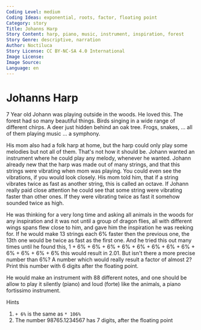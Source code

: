 ```yaml
---
Coding Level: medium
Coding Ideas: exponential, roots, factor, floating point
Category: story
Title: Johanns Harp
Story Content: harp, piano, music, instrument, inspiration, forest
Story Genre: descriptive, narration
Author: Noctiluca
Story License: CC BY-NC-SA 4.0 International
Image License:
Image Source:
Language: en
---
```


# Johanns Harp

7 Year old Johann was playing outside in the woods. He loved this. The forest
had so many beautiful things. Birds singing in a wide range of different chirps.
A deer just hidden behind an oak tree. Frogs, snakes,  ... all of them playing
music ... a symphony.

His mom also had a folk harp at home, but the harp could only play some melodies
but not all of them. That's not how it should be. Johann wanted an instrument
where he could play any melody, whenever he wanted. Johann already new that the
harp was made out of many strings, and that this strings were vibrating when mom
was playing. You could even see the vibrations, if you would look closely. His
mom told him, that if a string vibrates twice as fast as another string, this is
called an octave. If Johann really paid close attention he could see that some
string were vibrating faster than other ones. If they were vibrating twice as
fast it somehow sounded twice as high.

He was thinking for a very long time and asking all animals in the woods for any
inspiration and it was not until a group of dragon flies, all with different
wings spans flew close to him, and gave him the inspiration he was reeking for.
If he would make 13 strings each 6% faster then the previous one, the 13th one
would be twice as fast as the first one. And he tried this out many times until
he found this, 1 + 6% + 6% + 6% + 6% + 6% + 6% + 6% + 6% + 6% + 6% + 6% + 6%
this would result in 2.01. But isn't there a more precise number than 6%? A
number which would really result a factor of almost 2? Print this number with 6
digits after the floating point.

<div data-solution="1.059463"></div>

He would make an instrument with 88 different notes, and one should be allow to
play it silently (piano) and loud (forte) like the animals, a piano fortissimo
instrument.

Hints

1. `+ 6%` is the same as `* 106%`
2. The number 98765.1234567 has 7 digits, after the floating point
